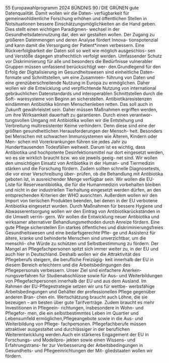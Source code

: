55
Europawahlprogramm 2024
BÜNDNIS 90 / DIE GRÜNEN 
gute Datenqualität. Damit wollen wir die Daten-
verfügbarkeit für gemeinwohldienliche Forschung 
erhöhen und öffentlichen Stellen in Notsituationen 
bessere Einschätzungsmöglichkeiten an die Hand 
geben. Dies stellt einen wichtigen Paradigmen-
wechsel in der Gesundheitsdatennutzung dar, den 
wir gestalten wollen. Der Zugang zu größeren 
Datenmengen und deren Analyse fördert Innova-
tionspotenzial und kann damit die Versorgung der 
Patient*innen verbessern. Eine Rückverfolgbarkeit 
der Daten soll so weit wie möglich ausgeschlos-
sen und Verstöße dagegen strafrechtlich verfolgt 
werden. Umfassender Schutz vor Diskriminierung 
für alle und besonders die Bedürfnisse vulnerabler 
Gruppen müssen umfassend berücksichtigt wer-
den.Grundlegend für den Erfolg der Digitalisierung 
im Gesundheitswesen sind einheitliche Daten-
formate und Schnittstellen, um eine Zusammen-
führung von Daten und eine grenzüberschreitende 
Nutzung in Europa zu ermöglichen. Daher wollen 
wir die Entwicklung und verpflichtende Nutzung 
von international gebräuchlichen Datenstandards 
und interoperablen Schnittstellen durch die Soft-
waresysteme von Beginn an sicherstellen.
Antibiotikaresistenzen eindämmen
Antibiotika können Menschenleben retten. Das soll 
auch in Zukunft gewährleistet sein. Daher müssen 
Maßnahmen ergriffen werden, um ihre Wirksamkeit 
dauerhaft zu garantieren. Durch einen verantwor-
tungsvollen Umgang mit Antibiotika wollen wir die 
Entstehung und Verbreitung multiresistenter Keime 
verhindern. Denn diese sind eine der größten 
gesundheitlichen Herausforderungen der Mensch-
heit. Besonders bei Menschen mit schwachen 
Immunsystemen wie Älteren, Kindern oder Men-
schen mit Vorerkrankungen führen sie jedes Jahr 
zu Hunderttausenden Todesfällen weltweit. Darum 
ist es wichtig, dass Antibiotika und hochpotente 
Desinfektionsmittel nur dort eingesetzt werden, wo 
es sie wirklich braucht bzw. wo sie jeweils geeig-
net sind. Wir wollen den umsichtigen Einsatz von 
Antibiotika in der Human- und Tiermedizin stärken 
und die Forschung fördern. Zudem sollten schnelle 
Diagnosetests, die vor einer Verschreibung über-
prüfen, ob die Behandlung mit Antibiotika geboten 
ist, in ausreichender Menge verfügbar sein.
Wir wollen die EU-Liste für Reserveantibiotika, die 
für die Humanmedizin vorbehalten bleiben und 
nicht in der industriellen Tierhaltung eingesetzt 
werden dürfen, an den entsprechenden Kriterien 
der WHO ausrichten. Außerdem wollen wir den 
Import von tierischen Produkten beenden, bei 
denen in der EU verbotene Antibiotika eingesetzt 
wurden. Durch Maßnahmen für bessere Hygiene 
und Abwasserentsorgung wollen wir den Eintrag 
von Antibiotikarückständen in die Umwelt verrin-
gern. Wir wollen die Entwicklung neuer Antibiotika 
und wirksamer alternativer Behandlungsmethoden 
durch Anreize fördern.
Eine gute Pflege sicherstellen
Ein starkes öffentliches und diskriminierungsfreies 
Gesundheitswesen und eine bedarfsgerechte Pfle-
ge und Assistenz für ältere, kranke und behinderte 
Menschen sind unverzichtbar, um die menschli-
che Würde zu schützen und Selbstbestimmung zu 
fördern. Der Mangel an Pflegefachpersonen spitzt 
sich immer weiter zu, in der EU und auch hier in 
Deutschland. Deshalb wollen wir die Attraktivität 
des Pflegeberufs steigern, die berufliche Freizügig-
keit innerhalb der EU in diesem Bereich erleichtern 
und die Arbeitsbedingungen des Pflegepersonals 
verbessern. Unser Ziel sind einfachere Anerken-
nungsverfahren für Studienabschlüsse sowie für 
Aus- und Weiterbildungen von Pflegefachpersonen 
innerhalb der EU und aus dem Ausland. Im Rahmen 
der EU-Pflegestrategie setzen wir uns für wettbe-
werbsfähige Arbeitsbedingungen und Gehälter der 
professionellen Pflege gegenüber anderen Bran-
chen ein. Wertschätzung braucht auch Löhne, die 
sie bezeugen – am besten über gute Tarifverträge. 
Zudem braucht es mehr Investitionen in Pflegeein-
richtungen, insbesondere in Wohn- und Pflegefor-
men, die ein selbstbestimmtes Leben im Quartier 
und Lebensumfeld ermöglichen,Pflegeangebote 
sowie in die Aus- und Weiterbildung von Pflege-
fachpersonen. Pflegefachberufe müssen attraktiver 
ausgestaltet und durchlässiger in der beruflichen 
Weiterentwicklung werden.Auch ein stärkeres 
Engagement der EU in Forschungs- und Modellpro-
jekten sowie einen Wissens- und Erfahrungstrans-
fer zur Verbesserung der Arbeitsbedingungen in 
Gesundheits- und Pflegeeinrichtungen der Mit-
gliedstaaten wollen wir fördern.
